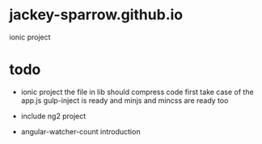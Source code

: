 # jackey-sparrow.github.io

ionic project 

# todo
 - ionic project 
 the file in lib should compress code first
 take case of the app.js
 gulp-inject is ready and minjs and mincss are ready too
 
 - include ng2 project
 - angular-watcher-count introduction
 

　
